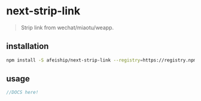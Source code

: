 # next-strip-link
> Strip link from wechat/miaotu/weapp.

## installation
```bash
npm install -S afeiship/next-strip-link --registry=https://registry.npm.taobao.org
```

## usage
```js
//DOCS here!
```
